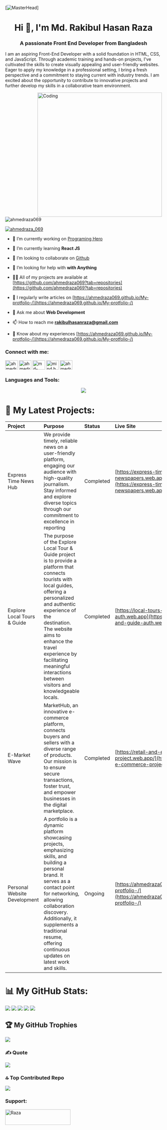 [![MasterHead](https://www.careerguide.com/career/wp-content/uploads/2020/03/full-stack-development.gif)]


<h1 align="center">Hi 👋, I'm Md. Rakibul Hasan Raza</h1>
<h3 align="center">A passionate Front End Developer from Bangladesh</h3>


I am an aspiring Front-End Developer with a solid foundation in HTML, CSS, and JavaScript. Through academic training and hands-on projects, I've cultivated the skills to create visually appealing and user-friendly websites. Eager to apply my knowledge in a professional setting, I bring a fresh perspective and a commitment to staying current with industry trends. I am excited about the opportunity to contribute to innovative projects and further develop my skills in a collaborative team environment.

<img align="right" alt="Coding" width="400" src="https://media.tenor.com/rePDfDWO3XoAAAAd/hacking.gif">

<p align="left"> <img src="https://komarev.com/ghpvc/?username=ahmedraza069&label=Profile%20views&color=0e75b6&style=flat" alt="ahmedraza069" /> </p>

<p align="left"> <a href="https://twitter.com/ahmedraza_069" target="blank"><img src="https://img.shields.io/twitter/follow/ahmedraza_069?logo=twitter&style=for-the-badge" alt="ahmedraza_069" /></a> </p>

- 🔭 I’m currently working on [Programing Hero](https://www.programming-hero.com/)

- 🌱 I’m currently learning **React JS**

- 👯 I’m looking to collaborate on [Github](https://github.com/ahmedraza069)

- 🤝 I’m looking for help with **with Anything**

- 👨‍💻 All of my projects are available at [https://github.com/ahmedraza069?tab=repositories](https://github.com/ahmedraza069?tab=repositories)

- 📝 I regularly write articles on [https://ahmedraza069.github.io/My-protfolio-/](https://ahmedraza069.github.io/My-protfolio-/)

- 💬 Ask me about **Web Development**

- 📫 How to reach me **rakibulhasanraza@gmail.com**

- 📄 Know about my experiences [https://ahmedraza069.github.io/My-protfolio-/](https://ahmedraza069.github.io/My-protfolio-/)

<h3 align="left">Connect with me:</h3>
<p align="left">
<a href="https://codepen.io/ahmedraza_069" target="blank"><img align="center" src="https://raw.githubusercontent.com/rahuldkjain/github-profile-readme-generator/master/src/images/icons/Social/codepen.svg" alt="ahmedraza_069" height="30" width="40" /></a>
<a href="https://twitter.com/ahmedraza_069" target="blank"><img align="center" src="https://raw.githubusercontent.com/rahuldkjain/github-profile-readme-generator/master/src/images/icons/Social/twitter.svg" alt="ahmedraza_069" height="30" width="40" /></a>
<a href="https://linkedin.com/in/md-rakibul-hasan-raza-76a2a2260" target="blank"><img align="center" src="https://raw.githubusercontent.com/rahuldkjain/github-profile-readme-generator/master/src/images/icons/Social/linked-in-alt.svg" alt="md-rakibul-hasan-raza-76a2a2260" height="30" width="40" /></a>
<a href="https://fb.com/mind.hack.376" target="blank"><img align="center" src="https://raw.githubusercontent.com/rahuldkjain/github-profile-readme-generator/master/src/images/icons/Social/facebook.svg" alt="mind.hack.376" height="30" width="40" /></a>
<a href="https://instagram.com/ahmedraza_069" target="blank"><img align="center" src="https://raw.githubusercontent.com/rahuldkjain/github-profile-readme-generator/master/src/images/icons/Social/instagram.svg" alt="ahmedraza_069" height="30" width="40" /></a>
</p>

<h3 align="left">Languages and Tools:</h3>
<p align="center">
  <a href="https://skillicons.dev">
    <img src="https://skillicons.dev/icons?i=vscode,html,css,js,bootstrap,tailwind,jquery,react,firebase,figma,express,mongodb,nodejs,git,github" />
  </a>
</p>

# 🔭 My Latest Projects:

| Project   | Purpose  | Status    | Live Site                       |
| :---      | :---     | :---      | :---                            |
| Express Time News Hub  | We provide timely, reliable news on a user-friendly platform, engaging our audience with high-quality journalism. Stay informed and explore diverse topics through our commitment to excellence in reporting | Completed   | [https://express-times-newspapers.web.app](https://express-times-newspapers.web.app) |
| Explore Local Tours & Guide  | The purpose of the Explore Local Tour & Guide project is to provide a platform that connects tourists with local guides, offering a personalized and authentic experience of the destination. The website aims to enhance the travel experience by facilitating meaningful interactions between visitors and knowledgeable locals. | Completed | [https://local-tours-and-guide-auth.web.app](https://local-tours-and-guide-auth.web.app) |
| E-Market Wave  | MarketHub, an innovative e-commerce platform, connects buyers and sellers with a diverse range of products. Our mission is to ensure secure transactions, foster trust, and empower businesses in the digital marketplace. |  Completed  | [https://retail-and-e-commerce-project.web.app/](https://retail-and-e-commerce-project.web.app/) |
| Personal Website Development  | A portfolio is a dynamic platform showcasing projects, emphasizing skills, and building a personal brand. It serves as a contact point for networking, allowing collaboration discovery. Additionally, it supplements a traditional resume, offering continuous updates on latest work and skills. |  Ongoing  | [https://ahmedraza069.github.io/My-protfolio-/](https://ahmedraza069.github.io/My-protfolio-/) |


# 📊 My GitHub Stats:
![](http://github-profile-summary-cards.vercel.app/api/cards/profile-details?username=ahmedraza069&theme=radical)
![](http://github-profile-summary-cards.vercel.app/api/cards/repos-per-language?username=ahmedraza069&theme=radical)
![](http://github-profile-summary-cards.vercel.app/api/cards/most-commit-language?username=ahmedraza069&theme=radical)
![](http://github-profile-summary-cards.vercel.app/api/cards/stats?username=ahmedraza069&theme=radical)
![](http://github-profile-summary-cards.vercel.app/api/cards/productive-time?username=ahmedraza069&theme=radical&utcOffset=8)

## 🏆 My GitHub Trophies
![](https://github-profile-trophy.vercel.app/?username=ahmedraza069&theme=juicyfresh&no-frame=false&no-bg=false&margin-w=4)

### ✍️ Quote
![](https://quotes-github-readme.vercel.app/api?type=horizontal&theme=radical)

### 🔝 Top Contributed Repo
![](https://github-contributor-stats.vercel.app/api?username=ahmedraza069&limit=5&theme=radical&combine_all_yearly_contributions=true)

<!-- Proudly created with GPRM ( https://gprm.itsvg.in ) -->

<h3 align="left">Support:</h3>
<p><a href="https://www.buymeacoffee.com/Raza"> <img align="left" src="https://cdn.buymeacoffee.com/buttons/v2/default-yellow.png" height="50" width="210" alt="Raza" /></a></p><br><br>

